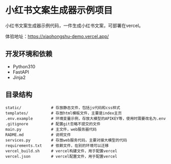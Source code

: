 # 小红书文案生成器示例项目

小红书文案生成器示例代码，一件生成小红书文案，可部署在vercel。

体验地址：https://xiaohongshu-demo.vercel.app/

## 开发环境和依赖

- Python310
- FastAPI
- Jinja2

## 目录结构

```
static/             # 存放静态文件，包括js代码和css样式
templates/          # 存放html模板文件，主要是index主页
.env.example        # 环境变量示例，存放大模型的APIKEY等，使用时需要改名为.env
.gitignore          # 配置git忽略不提交的文件
main.py             # 主文件，web服务器代码
RADME.md            # 说明文件
services.py         # 存放web服务代码，主要对接大模型的代码
requirements.txt    # 依赖文件，在别的环境可以迁移
vercel_build.sh     # vercel构建文件，用于配置vercel
vercel.json         # vercel配置文件，用于配置vercel
```
